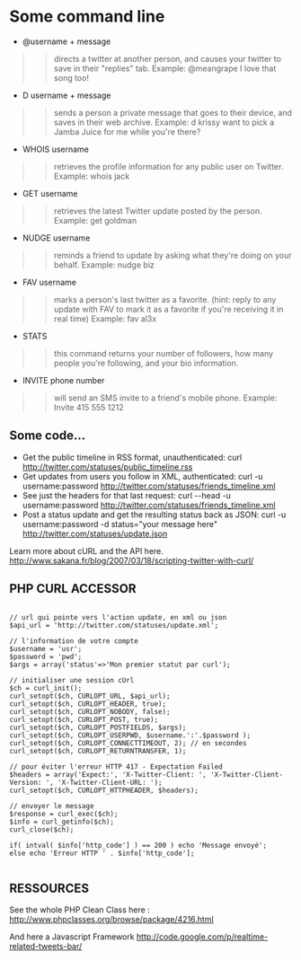 # Some command line #

  * @username + message
> > directs a twitter at another person, and causes your twitter to save in their "replies" tab.
> > Example: @meangrape I love that song too!

  * D username + message
> > sends a person a private message that goes to their device, and saves in their web archive.
> > Example: d krissy want to pick a Jamba Juice for me while you're there?

  * WHOIS username
> > retrieves the profile information for any public user on Twitter.
> > Example: whois jack

  * GET username
> > retrieves the latest Twitter update posted by the person.
> > Example: get goldman

  * NUDGE username
> > reminds a friend to update by asking what they're doing on your behalf.
> > Example: nudge biz

  * FAV username
> > marks a person's last twitter as a favorite. (hint: reply to any update with FAV to mark it as a favorite if you're receiving it in real time)
> > Example: fav al3x

  * STATS
> > this command returns your number of followers, how many people you're following, and your bio information.

  * INVITE phone number
> > will send an SMS invite to a friend's mobile phone.
> > Example: Invite 415 555 1212


## Some code... ##


  * Get the public timeline in RSS format, unauthenticated: curl http://twitter.com/statuses/public_timeline.rss
  * Get updates from users you follow in XML, authenticated: curl -u username:password http://twitter.com/statuses/friends_timeline.xml
  * See just the headers for that last request: curl --head -u username:password http://twitter.com/statuses/friends_timeline.xml
  * Post a status update and get the resulting status back as JSON: curl -u username:password -d status="your message here" http://twitter.com/statuses/update.json

Learn more about cURL and the API here.
http://www.sakana.fr/blog/2007/03/18/scripting-twitter-with-curl/

## PHP CURL ACCESSOR ##

```

// url qui pointe vers l'action update, en xml ou json
$api_url = 'http://twitter.com/statuses/update.xml';

// l'information de votre compte
$username = 'usr';
$password = 'pwd';
$args = array('status'=>'Mon premier statut par curl');

// initialiser une session cUrl
$ch = curl_init();
curl_setopt($ch, CURLOPT_URL, $api_url);
curl_setopt($ch, CURLOPT_HEADER, true);
curl_setopt($ch, CURLOPT_NOBODY, false);
curl_setopt($ch, CURLOPT_POST, true);
curl_setopt($ch, CURLOPT_POSTFIELDS, $args);
curl_setopt($ch, CURLOPT_USERPWD, $username.':'.$password );
curl_setopt($ch, CURLOPT_CONNECTTIMEOUT, 2); // en secondes
curl_setopt($ch, CURLOPT_RETURNTRANSFER, 1);

// pour éviter l'erreur HTTP 417 - Expectation Failed
$headers = array('Expect:', 'X-Twitter-Client: ', 'X-Twitter-Client-Version: ', 'X-Twitter-Client-URL: ');
curl_setopt($ch, CURLOPT_HTTPHEADER, $headers);

// envoyer le message
$response = curl_exec($ch);
$info = curl_getinfo($ch);
curl_close($ch);

if( intval( $info['http_code'] ) == 200 ) echo 'Message envoyé';  
else echo 'Erreur HTTP ' . $info['http_code'];  


```

## RESSOURCES ##

See the whole PHP Clean Class here :
http://www.phpclasses.org/browse/package/4216.html

And here a Javascript Framework
http://code.google.com/p/realtime-related-tweets-bar/